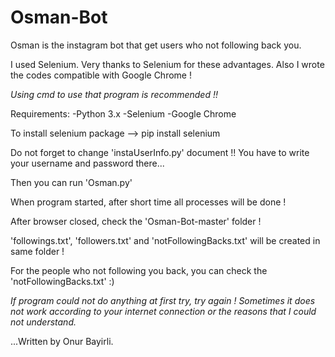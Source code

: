 # Osman-Bot

Osman is the instagram bot that get users who not following back you.

I used Selenium. Very thanks to Selenium for these advantages.
Also I wrote the codes compatible with Google Chrome ! 

*Using cmd to use that program is recommended !!*

Requirements:
    -Python 3.x
    -Selenium
    -Google Chrome

To install selenium package --> pip install selenium

Do not forget to change 'instaUserInfo.py' document !!
You have to write your username and password there...

Then you can run 'Osman.py'

When program started, after short time all processes will be done !

After browser closed, check the 'Osman-Bot-master' folder !

'followings.txt', 'followers.txt' and 'notFollowingBacks.txt' will be created in same folder !

For the people who not following you back, you can check the 'notFollowingBacks.txt' :)

*If program could not do anything at first try, try again ! Sometimes it does not work according to your internet connection or the reasons that I could not understand.*

...Written by Onur Bayirli.

